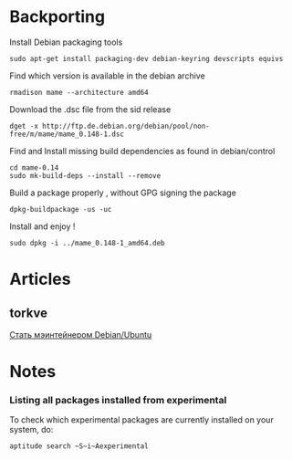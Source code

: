 Backporting
===========

Install Debian packaging tools

    sudo apt-get install packaging-dev debian-keyring devscripts equivs
	
Find which version is available in the debian archive

	rmadison mame --architecture amd64
	
Download the .dsc file from the sid release

    dget -x http://ftp.de.debian.org/debian/pool/non-free/m/mame/mame_0.148-1.dsc
	
Find and Install missing build dependencies as found in debian/control

    cd mame-0.14
	sudo mk-build-deps --install --remove
	
Build a package properly , without GPG signing the package

    dpkg-buildpackage -us -uc
	
Install and enjoy !

    sudo dpkg -i ../mame_0.148-1_amd64.deb

Articles
========

torkve
------

[Стать мэинтейнером Debian/Ubuntu](https://habrahabr.ru/users/torkve/topics/page3/)

Notes
=====

### Listing all packages installed from experimental ###

To check which experimental packages are currently installed on your system, do:

    aptitude search ~S~i~Aexperimental
